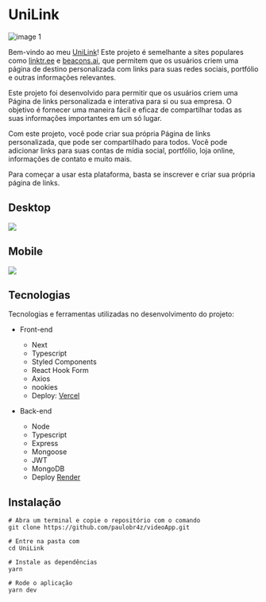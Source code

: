 # UniLink

![image 1](https://user-images.githubusercontent.com/52705622/228021027-0e64b211-b96d-4936-a42e-cd66909a06c4.png)


Bem-vindo ao meu [UniLink](https://unilink.vercel.app)! Este projeto é semelhante a sites populares como [linktr.ee](https://linktr.ee/) e [beacons.ai](https://beacons.ai/), que permitem que os usuários criem uma página de destino personalizada com links para suas redes sociais, portfólio e outras informações relevantes.

Este projeto foi desenvolvido para permitir que os usuários criem uma Página de links personalizada e interativa para si ou sua empresa. O objetivo é fornecer uma maneira fácil e eficaz de compartilhar todas as suas informações importantes em um só lugar.

Com este projeto, você pode criar sua própria Página de links personalizada, que pode ser compartilhado para todos. Você pode adicionar links para suas contas de mídia social, portfólio, loja online, informações de contato e muito mais.

Para começar a usar esta plataforma, basta se inscrever e criar sua própria página de links.

## Desktop

<img src="https://user-images.githubusercontent.com/52705622/228025020-dc01cbc4-d078-4241-8c8d-42cf8780db95.png" />

## Mobile

<img src="https://user-images.githubusercontent.com/52705622/228029096-65036876-c075-4d77-bf94-a507af75e933.png" />

## Tecnologias

Tecnologias e ferramentas utilizadas no desenvolvimento do projeto:

- Front-end
    * Next
    * Typescript
    * Styled Components
    * React Hook Form
    * Axios
    * nookies
    * Deploy: [Vercel](https://vercel.com)

- Back-end
    * Node
    * Typescript
    * Express
    * Mongoose
    * JWT
    * MongoDB
    * Deploy [Render](https://render.com/)

## Instalação

```
# Abra um terminal e copie o repositório com o comando
git clone https://github.com/paulobr4z/videoApp.git

# Entre na pasta com 
cd UniLink

# Instale as dependências
yarn

# Rode o aplicação
yarn dev
```
